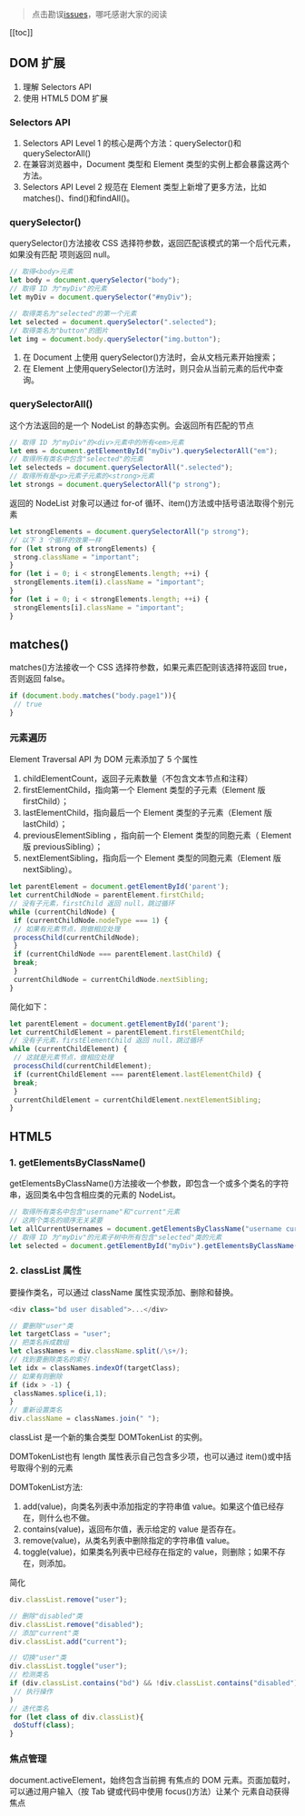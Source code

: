 > 点击勘误[issues](https://github.com/webVueBlog/learn-web/issues)，哪吒感谢大家的阅读

[[toc]]

## DOM 扩展

1. 理解 Selectors API
2. 使用 HTML5 DOM 扩展

### Selectors API

1. Selectors API Level 1 的核心是两个方法：querySelector()和 querySelectorAll()
2. 在兼容浏览器中，Document 类型和 Element 类型的实例上都会暴露这两个方法。
3. Selectors API Level 2 规范在 Element 类型上新增了更多方法，比如 matches()、find()和findAll()。

### querySelector()

querySelector()方法接收 CSS 选择符参数，返回匹配该模式的第一个后代元素，如果没有匹配项则返回 null。

```js
// 取得<body>元素
let body = document.querySelector("body"); 
// 取得 ID 为"myDiv"的元素
let myDiv = document.querySelector("#myDiv");
```

```js
// 取得类名为"selected"的第一个元素
let selected = document.querySelector(".selected"); 
// 取得类名为"button"的图片
let img = document.body.querySelector("img.button");
```

1. 在 Document 上使用 querySelector()方法时，会从文档元素开始搜索；
2. 在 Element 上使用querySelector()方法时，则只会从当前元素的后代中查询。

### querySelectorAll()

这个方法返回的是一个 NodeList 的静态实例。会返回所有匹配的节点

```js
// 取得 ID 为"myDiv"的<div>元素中的所有<em>元素
let ems = document.getElementById("myDiv").querySelectorAll("em"); 
// 取得所有类名中包含"selected"的元素
let selecteds = document.querySelectorAll(".selected"); 
// 取得所有是<p>元素子元素的<strong>元素
let strongs = document.querySelectorAll("p strong");
```

返回的 NodeList 对象可以通过 for-of 循环、item()方法或中括号语法取得个别元素

```js
let strongElements = document.querySelectorAll("p strong"); 
// 以下 3 个循环的效果一样
for (let strong of strongElements) { 
 strong.className = "important"; 
} 
for (let i = 0; i < strongElements.length; ++i) { 
 strongElements.item(i).className = "important"; 
} 
for (let i = 0; i < strongElements.length; ++i) { 
 strongElements[i].className = "important"; 
}
```

## matches()

matches()方法接收一个 CSS 选择符参数，如果元素匹配则该选择符返回 true，否则返回 false。

```js
if (document.body.matches("body.page1")){ 
 // true 
}
```

### 元素遍历

Element Traversal API 为 DOM 元素添加了 5 个属性

1. childElementCount，返回子元素数量（不包含文本节点和注释）
2. firstElementChild，指向第一个 Element 类型的子元素（Element 版 firstChild）；
3. lastElementChild，指向最后一个 Element 类型的子元素（Element 版 lastChild）；
4. previousElementSibling ，指向前一个 Element 类型的同胞元素（ Element 版 previousSibling）；
5. nextElementSibling，指向后一个 Element 类型的同胞元素（Element 版 nextSibling）。

```js
let parentElement = document.getElementById('parent'); 
let currentChildNode = parentElement.firstChild; 
// 没有子元素，firstChild 返回 null，跳过循环
while (currentChildNode) { 
 if (currentChildNode.nodeType === 1) { 
 // 如果有元素节点，则做相应处理
 processChild(currentChildNode); 
 } 
 if (currentChildNode === parentElement.lastChild) { 
 break; 
 } 
 currentChildNode = currentChildNode.nextSibling; 
}
```

简化如下：

```js
let parentElement = document.getElementById('parent'); 
let currentChildElement = parentElement.firstElementChild;
// 没有子元素，firstElementChild 返回 null，跳过循环
while (currentChildElement) { 
 // 这就是元素节点，做相应处理
 processChild(currentChildElement); 
 if (currentChildElement === parentElement.lastElementChild) { 
 break; 
 } 
 currentChildElement = currentChildElement.nextElementSibling; 
}
```

## HTML5

### 1. getElementsByClassName()

getElementsByClassName()方法接收一个参数，即包含一个或多个类名的字符串，返回类名中包含相应类的元素的 NodeList。

```js
// 取得所有类名中包含"username"和"current"元素
// 这两个类名的顺序无关紧要
let allCurrentUsernames = document.getElementsByClassName("username current"); 
// 取得 ID 为"myDiv"的元素子树中所有包含"selected"类的元素
let selected = document.getElementById("myDiv").getElementsByClassName("selected");
```

### 2. classList 属性

要操作类名，可以通过 className 属性实现添加、删除和替换。

```js
<div class="bd user disabled">...</div>

// 要删除"user"类
let targetClass = "user"; 
// 把类名拆成数组
let classNames = div.className.split(/\s+/); 
// 找到要删除类名的索引
let idx = classNames.indexOf(targetClass); 
// 如果有则删除
if (idx > -1) { 
 classNames.splice(i,1); 
} 
// 重新设置类名
div.className = classNames.join(" ");
```

classList 是一个新的集合类型 DOMTokenList 的实例。

DOMTokenList也有 length 属性表示自己包含多少项，也可以通过 item()或中括号取得个别的元素

DOMTokenList方法:

1. add(value)，向类名列表中添加指定的字符串值 value。如果这个值已经存在，则什么也不做。
2. contains(value)，返回布尔值，表示给定的 value 是否存在。
3. remove(value)，从类名列表中删除指定的字符串值 value。
4. toggle(value)，如果类名列表中已经存在指定的 value，则删除；如果不存在，则添加。

简化

```js
div.classList.remove("user");

// 删除"disabled"类
div.classList.remove("disabled"); 
// 添加"current"类
div.classList.add("current");

// 切换"user"类
div.classList.toggle("user"); 
// 检测类名 
if (div.classList.contains("bd") && !div.classList.contains("disabled")){ 
 // 执行操作
) 
// 迭代类名
for (let class of div.classList){ 
 doStuff(class); 
}
```

### 焦点管理

document.activeElement，始终包含当前拥
有焦点的 DOM 元素。页面加载时，可以通过用户输入（按 Tab 键或代码中使用 focus()方法）让某个
元素自动获得焦点

```js

```

























